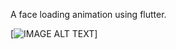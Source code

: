 A face loading animation using flutter.

[![IMAGE ALT TEXT](http://img.youtube.com/vi/5u3tS1HVTqI/0.jpg)]
